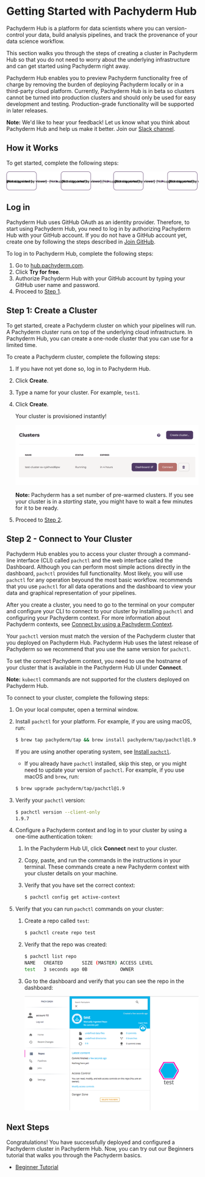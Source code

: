 # Getting Started with Pachyderm Hub

Pachyderm Hub is a platform for data scientists where you can
version-control your data, build analysis pipelines, and
track the provenance of your data science workflow.

This section walks you through
the steps of creating a cluster in Pachyderm Hub so that
you do not need to worry about the underlying infrastructure
and can get started using Pachyderm right away.

<!--Follow the steps below to configure your first Pachyderm pipeline or
watch the 2-minute [Getting Started Screencast](../tutorials/screencast-opencv.html).-->

Pachyderm Hub enables you to preview Pachyderm functionality
free of charge by removing the burden of deploying Pachyderm locally
or in a third-party cloud platform. Currently, Pachyderm Hub is in beta
so clusters cannot be turned into production clusters and should only
be used for easy development and testing. Production-grade functionality
will be supported in later releases.

**Note:** We'd like to hear your feedback! Let us know what you think
about Pachyderm Hub and help us make it better.
Join our [Slack channel](slack.pachyderm.io).

## How it Works

To get started, complete the following steps:

![Pachyderm Hub Steps](../images/d_pachub_steps.svg)

## Log in

Pachyderm Hub uses GitHub OAuth as an identity provider. Therefore,
to start using Pachyderm Hub, you need to log in by authorizing
Pachyderm Hub with your GitHub account. If you do not
have a GitHub account yet, create one by following the steps described
in [Join GitHub](https://github.com/join).

To log in to Pachyderm Hub, complete the following steps:

1. Go to [hub.pachyderm.com](https://hub.pachyderm.com).
1. Click **Try for free**.
1. Authorize Pachyderm Hub with your GitHub account by typing your
   GitHub user name and password.
1. Proceed to [Step 1](#step-1-create-a-cluster).

## Step 1: Create a Cluster

To get started, create a Pachyderm cluster on which your pipelines will run.
A Pachyderm cluster runs on top of the underlying cloud infrastructure.
In Pachyderm Hub, you can create a one-node cluster that you can use for
a limited time.

To create a Pachyderm cluster, complete the following steps:

1. If you have not yet done so, log in to Pachyderm Hub.
1. Click **Create**.
1. Type a name for your cluster. For example, `test1`.
1. Click **Create**.

   Your cluster is provisioned instantly!

   ![Pachub cluster](../images/s_pachub_cluster.png)

   **Note:** Pachyderm has a set number of pre-warmed clusters.
   If you see your cluster is in a *starting* state, you might
   have to wait a few minutes for it to be ready.

1. Proceed to [Step 2](#step-2-connect-to-your-cluster).

## Step 2 - Connect to Your Cluster

Pachyderm Hub enables you to access your cluster through a command-line
interface (CLI) called `pachctl` and the web interface called the Dashboard.
Although you can perform most simple actions directly in the dashboard,
`pachctl` provides full functionality. Most likely, you will use
`pachctl` for any operation beyound the most basic workflow.
recommends that you use `pachctl` for all data operations and
the dashboard to view your data and graphical representation of your
pipelines.

After you create a cluster, you need to go to the terminal on your computer
and configure your CLI to connect to your cluster by installing `pachctl`
and configuring your Pachyderm context. For more information about
Pachyderm contexts, see [Connect by using a Pachyderm Context](https://docs.pachyderm.io/en/latest/deployment/connect-to-cluster.html#connect-by-using-a-pachyderm-context).

Your `pachctl` version must match the version of the Pachyderm cluster that
you deployed on Pachyderm Hub. Pachyderm Hub uses the latest release
of Pachyderm so we recommend that you use the same version for `pachctl`.

To set the correct Pachyderm context, you need to use the hostname
of your cluster that is available in the Pachyderm Hub UI under **Connect**.

**Note:** `kubectl` commands are not supported for the clusters deployed
on Pachyderm Hub.

To connect to your cluster, complete the following steps:

1. On your local computer, open a terminal window.
1. Install `pachctl` for your platform. For example, if you are using
   macOS, run:

   ```bash
   $ brew tap pachyderm/tap && brew install pachyderm/tap/pachctl@1.9
   ```

   If you are using another operating system, see
   [Install `pachctl`](../getting_started/local_installation.html#install-pachctl).

   * If you already have `pachctl` installed, skip this step, or you
   might need to update your version of `pachctl`. For example, if you use
   macOS and `brew`, run:

   ```bash
   $ brew upgrade pachyderm/tap/pachctl@1.9
   ```

1. Verify your `pachctl` version:

   ```bash
   $ pachctl version --client-only
   1.9.7
   ```

1. Configure a Pachyderm context and log in to your
   cluster by using a one-time authentication token:

   1. In the Pachyderm Hub UI, click **Connect** next to your cluster.
   1. Copy, paste, and run the commands in the instructions in your terminal.
      These commands create  a new Pachyderm context with your cluster
      details on your machine.

   1. Verify that you have set the correct context:

      ```bash
      $ pachctl config get active-context
      ```

1. Verify that you can run `pachctl` commands on your cluster:

   1. Create a repo called `test`:

      ```bash
      $ pachctl create repo test
      ```

   1. Verify that the repo was created:

      ```bash
      $ pachctl list repo
      NAME   CREATED       SIZE (MASTER) ACCESS LEVEL
      test   3 seconds ago 0B            OWNER
      ```

   1. Go to the dashboard and verify that you can see the repo in the
      dashboard:

      ![repo_ready](../images/s_pachub_ready.png)

## Next Steps

Congratulations! You have successfully deployed and configured a Pachyderm
cluster in Pachyderm Hub. Now, you can try out our Beginners tutorial that walks
you through the Pachyderm basics.

* [Beginner Tutorial](../getting_started/beginner_tutorial.html)
